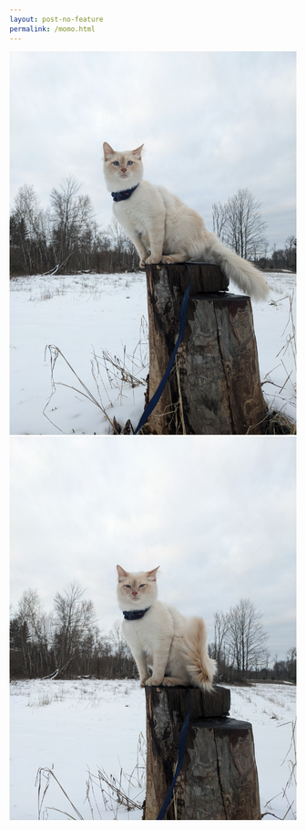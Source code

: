 ```yaml
---
layout: post-no-feature
permalink: /momo.html
---
```

<img src="/images/momo1.jpg" width="700px">
<img src="/images/momo2.jpg" width="700px">
<p></p>